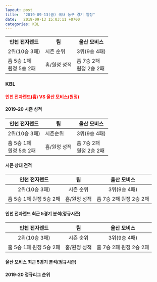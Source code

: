 ```yaml
---
layout: post
title:  "2019-09-13(금) 국내 농구 경기 일정"
date:   2019-09-13 15:03:11 +0700
categories: KBL
---
```


<table class="tg">
  <tr>
    <th class="tg-c3ow">인천 전자랜드</th>
    <th class="tg-c3ow">팀</th>
    <th class="tg-c3ow">울산 모비스</th>
  </tr>
  <tr>
    <td class="tg-c3ow">2위(10승 3패)</td>
    <td class="tg-c3ow">시즌 순위</td>
    <td class="tg-c3ow">3위(9승 4패)</td>
  </tr>
  <tr>
    <td class="tg-c3ow">홈 5승 1패<br>원정 5승 2패</td>
    <td class="tg-c3ow">홈/원정 성적</td>
    <td class="tg-c3ow">홈 7승 2패<br>원정 2승 2패</td>
  </tr>
</table>


### KBL 
#### <span style="color:red"> 인천 전자랜드(홈) VS 울산 모비스(원정) </span> 
#### 2019-20 시즌 성적 
| 인천 전자랜드 | 팀 | 울산 모비스 | 
| --- | --- | --- |
| 2위(10승 3패) | 시즌순위 | 3위(9승 4패) | 
| 홈 5승 1패<br/> 원정 5승 2패 | 홈/원정 성적 | 홈 7승 2패<br/> 원정 2승 2패 | 
 

#### 시즌 상대 전적 <br/> 
|      인천 전자랜드      |      팀      |       울산 모비스       |
|:-----------------------:|:------------:|:-----------------------:|
|      2위(10승 3패)      |   시즌 순위  |       3위(9승 4패)      |
| 홈 5승 1패 원정 5승 2패 | 홈/원정 성적 | 홈 7승 2패 원정 2승 2패 |
#### 인천 전자랜드 최근 5경기 분석(정규시즌) <br/> 
| 인천 전자랜드 | 팀 | 울산 모비스 |
|:-----------------------:|:------------:|:-----------------------:|
| 2위(10승 3패) | 시즌 순위 | 3위(9승 4패) |
| 홈 5승 1패 원정 5승 2패 | 홈/원정 성적 | 홈 7승 2패 원정 2승 2패 |
#### 울산 모비스 최근 5경기 분석(정규시즌) <br/> 

#### 2019-20 정규리그 순위 <br/> 
